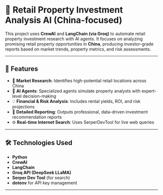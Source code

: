 # 🏢 Retail Property Investment Analysis AI (China-focused)

This project uses **CrewAI** and **LangChain (via Groq)** to automate retail property investment research with AI agents. It focuses on analyzing promising retail property opportunities in **China**, producing investor-grade reports based on market trends, property metrics, and risk assessments.

---

## 🚀 Features

- 🔎 **Market Research**: Identifies high-potential retail locations across China  
- 🧠 **AI Agents**: Specialized agents simulate property analysts with expert-level decision-making  
- 💡 **Financial & Risk Analysis**: Includes rental yields, ROI, and risk projections  
- 📄 **Detailed Reporting**: Outputs professional, data-driven investment recommendation reports  
- 🌐 **Real-time Internet Search**: Uses SerperDevTool for live web queries  

---

## 🛠️ Technologies Used

- **Python**  
- **CrewAI**  
- **LangChain**  
- **Groq API (DeepSeek LLaMA)**  
- **Serper Dev Tool** (for search)  
- **dotenv** for API key management  

---

